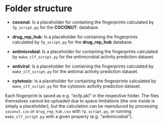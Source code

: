 # Folder structure

- **coconut**: Is a placeholder for containing the fingerprints calculated by `fp_script.py` for the **COCONUT**: database.  

- **drug_rep_hub**: Is a placeholder for containing the fingerprints calculated by `fp_script.py` for the **drug_rep_hub** database.  

- **antimicrobial**: Is a placeholder for containing the fingerprints calculated by `make_clf_script.py` for the antimicrobial activity prediction dataset.  

- **antiviral**: Is a placeholder for containing the fingerprints calculated by `make_clf_script.py` for the antiviral activity prediction dataset.  

- **cytotoxic**: Is a placeholder for containing the fingerprints calculated by `make_clf_script.py` for the cytotoxic activity prediction dataset.  

Each fingerprint is saved as e.g. "ecfp.pkl" in the respective folder. The files themselves cannot be uploaded due to space limitations (the one inside is simply a placeholder), but the calculation can be reproduced by processing `coconut.csv` or `drug_rep_hub.csv` with `fp_script.py`, or running `make_clf_script.py` with a given property (e.g. "antimicrobial").  

